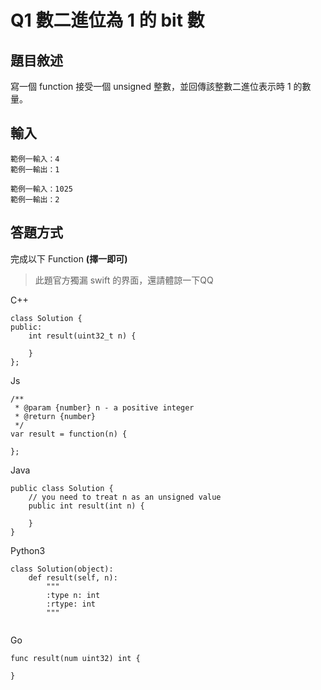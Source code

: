 # Q1 數二進位為 1 的 bit 數

## 題目敘述

寫一個 function 接受一個 unsigned 整數，並回傳該整數二進位表示時 1 的數量。

## 輸入
```
範例一輸入：4
範例一輸出：1

範例一輸入：1025
範例一輸出：2
```

## 答題方式
完成以下 Function **(擇一即可)**
> 此題官方獨漏 swift 的界面，還請體諒一下QQ

C++
```
class Solution {
public:
    int result(uint32_t n) {
        
    }
};
```

Js
```
/**
 * @param {number} n - a positive integer
 * @return {number}
 */
var result = function(n) {
    
};
```

Java
```
public class Solution {
    // you need to treat n as an unsigned value
    public int result(int n) {
        
    }
}
```

Python3
```
class Solution(object):
    def result(self, n):
        """
        :type n: int
        :rtype: int
        """
        
```

Go
```
func result(num uint32) int {

}
```

```